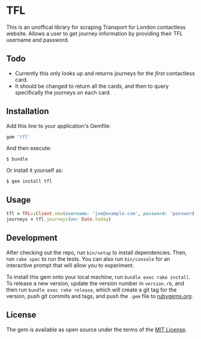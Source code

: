 # TFL

This is an unoffical library for scraping Transport for London contactless website. Allows a user to get journey information by providing their TFL username and password. 

## Todo

- Currently this only looks up and returns journeys for the *first* contactless card.
- It should be changed to return all the cards, and then to query specifically the journeys on each card.

## Installation

Add this line to your application's Gemfile:

```ruby
gem 'tfl'
```

And then execute:

    $ bundle

Or install it yourself as:

    $ gem install tfl

## Usage

```ruby
tfl = TFL::Client.new(username: 'joe@example.com', password: 'password')
journeys = tfl.journeys(on: Date.today)
```

## Development

After checking out the repo, run `bin/setup` to install dependencies. Then, run `rake spec` to run the tests. You can also run `bin/console` for an interactive prompt that will allow you to experiment.

To install this gem onto your local machine, run `bundle exec rake install`. To release a new version, update the version number in `version.rb`, and then run `bundle exec rake release`, which will create a git tag for the version, push git commits and tags, and push the `.gem` file to [rubygems.org](https://rubygems.org).

## License

The gem is available as open source under the terms of the [MIT License](http://opensource.org/licenses/MIT).

